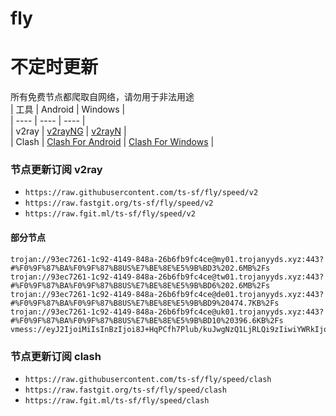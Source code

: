 # fly
# 不定时更新
所有免费节点都爬取自网络，请勿用于非法用途  
|  工具  | Android  | Windows  |  
|  ----  | ----   | ----  |  
| v2ray  | [v2rayNG](https://github.com/2dust/v2rayNG/releases) | [v2rayN](https://github.com/2dust/v2rayN/releases) |  
| Clash  | [Clash For Android](https://github.com/Kr328/ClashForAndroid/releases) | [Clash For Windows](https://github.com/Fndroid/clash_for_windows_pkg/releases) | 
  
### 节点更新订阅  v2ray
- `https://raw.githubusercontent.com/ts-sf/fly/speed/v2`  
- `https://raw.fastgit.org/ts-sf/fly/speed/v2`  
- `https://raw.fgit.ml/ts-sf/fly/speed/v2`  
#### 部分节点  
``` 
trojan://93ec7261-1c92-4149-848a-26b6fb9fc4ce@my01.trojanyyds.xyz:443?#%F0%9F%87%BA%F0%9F%87%B8US%E7%BE%8E%E5%9B%BD3%202.6MB%2Fs
trojan://93ec7261-1c92-4149-848a-26b6fb9fc4ce@tw01.trojanyyds.xyz:443?#%F0%9F%87%BA%F0%9F%87%B8US%E7%BE%8E%E5%9B%BD6%202.6MB%2Fs
trojan://93ec7261-1c92-4149-848a-26b6fb9fc4ce@de01.trojanyyds.xyz:443?#%F0%9F%87%BA%F0%9F%87%B8US%E7%BE%8E%E5%9B%BD9%20474.7KB%2Fs
trojan://93ec7261-1c92-4149-848a-26b6fb9fc4ce@uk01.trojanyyds.xyz:443?#%F0%9F%87%BA%F0%9F%87%B8US%E7%BE%8E%E5%9B%BD10%20396.6KB%2Fs
vmess://eyJ2IjoiMiIsInBzIjoi8J+HqPCfh7Plub/kuJwgNzQ1LjRLQi9zIiwiYWRkIjoiYW5kcm9tZWRhZS53ZWx0a25vdGVuLnh5eiIsInBvcnQiOiIzMDAyMSIsImlkIjoiY2U4ZDM1OWQtZDM5MC0zZmY4LWE4ZDAtODJlOWJjYTFhZWVhIiwiYWlkIjoiMiIsInNjeSI6bnVsbCwibmV0IjoidGNwIiwidHlwZSI6Im5vbmUiLCJob3N0IjoiYW5kcm9tZWRhZS53ZWx0a25vdGVuLnh5eiIsInBhdGgiOiIiLCJ0bHMiOiJ0bHMiLCJzbmkiOiJhbmRyb21lZGFlLndlbHRrbm90ZW4ueHl6IiwidGVzdF9uYW1lIjoi8J+HqPCfh7Plub/kuJwifQ==
```
### 节点更新订阅  clash
- `https://raw.githubusercontent.com/ts-sf/fly/speed/clash`  
- `https://raw.fastgit.org/ts-sf/fly/speed/clash`  
- `https://raw.fgit.ml/ts-sf/fly/speed/clash`  


